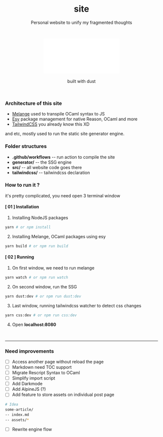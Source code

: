 <h1 align="center">site</h1>
<p align="center">
Personal website to unify my fragmented thoughts
</p>

<br>

<p align="center">
  <img src="./src/public/assets/images/logo.svg" alt="logo" />
</p>
<p align="center">built with dust</p>

<br>

### Architecture of this site
- [Melange](https://github.com/melange-re/melange)
used to transpile OCaml syntax to JS
- [Esy](https://esy.sh/en/) package management for native Reason, OCaml and more
- [TailwindCSS](https://tailwindcss.com/) you already know this XD

and etc, mostly used to run the static site generator engine.

### Folder structures

- **.github/workflows** -- run action to compile the site
- **generator/** -- the SSG engine
- **src/** -- all website code goes there
- **tailwindcss/** -- tailwindcss declaration

### How to run it ?
it's pretty complicated, you need open 3 terminal window

#### [ 01 ] **Installation**
1. Installing NodeJS packages
```bash
yarn # or npm install
```
2. Installing Melange, OCaml packages using esy
```bash
yarn build # or npm run build
```

#### [ 02 ] **Running**
1. On first window, we need to run melange
```sh
yarn watch # or npm run watch
```
2. On second window, run the SSG
```sh
yarn dust:dev # or npm run dust:dev
```
3. Last window, running tailwindcss watcher to detect css changes
```sh
yarn css:dev # or npm run css:dev
```
4. Open **localhost:8080**

<br>
<hr>

### Need improvements
- [ ] Access another page without reload the page
- [ ] Markdown need TOC support
- [ ] Migrate Rescript Syntax to OCaml
- [ ] Simplify import script
- [ ] Add Darkmode
- [ ] Add AlpineJS (?)
- [ ] Add feature to store assets on individual post page
```bash
# Idea
some-article/
-- index.md
-- assets/*
```
- [ ] Rewrite engine flow
